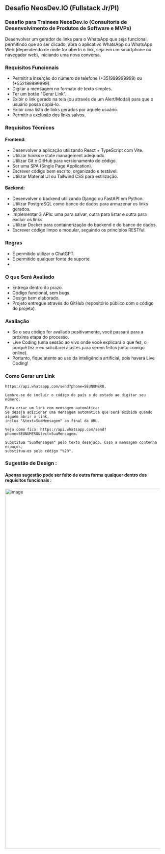 ## Desafio NeosDev.IO (Fullstack Jr/Pl)

### Desafio para Trainees NeosDev.io (Consultoria de Desenvolvimento de Produtos de Software e MVPs)

Desenvolver um gerador de links para o WhatsApp que seja funcional, permitindo que ao ser clicado, abra o aplicativo WhatsApp ou WhatsApp Web (dependendo de onde for aberto o link, seja em um smartphone ou navegador web), iniciando uma nova conversa.

### Requisitos Funcionais

- Permitir a inserção do número de telefone (+351999999999) ou (+552199999999).
- Digitar a mensagem no formato de texto simples.
- Ter um botão "Gerar Link".
- Exibir o link gerado na tela (ou através de um Alert/Modal) para que o usuário possa copiá-lo.
- Exibir uma lista de links gerados por aquele usuário.
- Permitir a exclusão dos links salvos.

### Requisitos Técnicos

#### Frontend:
- Desenvolver a aplicação utilizando React + TypeScript com Vite.
- Utilizar hooks e state management adequado.
- Utilizar Git e GitHub para versionamento do código.
- Ser uma SPA (Single Page Application).
- Escrever código bem escrito, organizado e testável.
- Utilizar Material UI ou Tailwind CSS para estilização.

#### Backend:
- Desenvolver o backend utilizando Django ou FastAPI em Python.
- Utilizar PostgreSQL como banco de dados para armazenar os links gerados.
- Implementar 3 APIs: uma para salvar, outra para listar e outra para excluir os links.
- Utilizar Docker para containerização do backend e do banco de dados.
- Escrever código limpo e modular, seguindo os princípios RESTful.

### Regras

- É permitido utilizar o ChatGPT.
- É permitido qualquer fonte de suporte.
- 
### O que Será Avaliado

- Entrega dentro do prazo.
- Código funcional, sem bugs.
- Design bem elaborado.
- Projeto entregue através do GitHub (repositório público com o código do projeto).

### Avaliação

- Se o seu código for avaliado positivamente, você passará para a próxima etapa do processo.
- Live Coding (uma sessão ao vivo onde você explicará o que fez, o porquê fez e eu solicitarei ajustes para serem feitos junto comigo online).
- Portanto, fique atento ao uso da inteligência artificial, pois haverá Live Coding!

### Como Gerar um Link

    https://api.whatsapp.com/send?phone=SEUNUMERO.
    
    Lembre-se de incluir o código do país e do estado ao digitar seu número.
    
    Para criar um link com mensagem automática:
    Se deseja adicionar uma mensagem automática que será exibida quando alguém abrir o link, 
    inclua "&text=SuaMensagem" ao final da URL. 
    
    Veja como fica: https://api.whatsapp.com/send?phone=SEUNUMERO&text=SuaMensagem.
    
    Substitua "SuaMensagem" pelo texto desejado. Caso a mensagem contenha espaços, 
    substitua-os pelo código "%20".

### Sugestão de Design :
#### Apenas sugestão pode ser feito de outra forma qualquer dentro dos requisitos funcionais :

<img width="1170" alt="image" src="https://github.com/freddneos/challenge-neosdev-io/assets/36821426/e0f32e12-1707-435f-bdbc-001995018f68">

